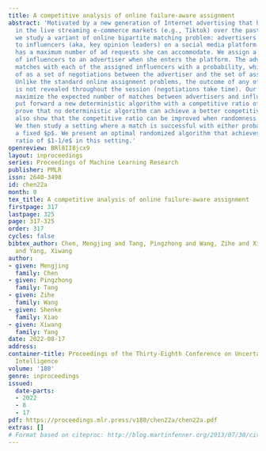 ```yaml
---
title: A competitive analysis of online failure-aware assignment
abstract: 'Motivated by a new generation of Internet advertising that has emerged
  in the live streaming e-commerce markets (e.g., Tiktok) over the past five years,
  we study a variant of online bipartite matching problem: advertisers send ad requests
  to influencers (aka, key opinion leaders) on a social media platform. Each influencer
  has a maximum number of ad requests she can accommodate. We assign a fixed number
  of influencers to an advertiser when she enters the platform. The advertiser then
  matches with each of the assigned influencers with a probability, which can be thought
  of as a set of negotiations between the advertiser and the set of assigned influencers.
  Unlike the standard online assignment problems, the outcome of any of these matches
  is not revealed throughout the session (negotiations take time). Our goal is to
  maximize the expected number of matches between advertisers and influencers. We
  put forward a new deterministic algorithm with a competitive ratio of $1/2$ and
  prove that no deterministic algorithm can achieve a better competitive ratio. We
  also show that the competitive ratio can be improved when randomness is allowed.
  We then study a setting where a match is successful with either probability 0 or
  a fixed $p$. We present an optimal randomized algorithm that achieves a competitive
  ratio of $1-1/e$ in this setting.'
openreview: BRl8II8jcx9
layout: inproceedings
series: Proceedings of Machine Learning Research
publisher: PMLR
issn: 2640-3498
id: chen22a
month: 0
tex_title: A competitive analysis of online failure-aware assignment
firstpage: 317
lastpage: 325
page: 317-325
order: 317
cycles: false
bibtex_author: Chen, Mengjing and Tang, Pingzhong and Wang, Zihe and Xiao, Shenke
  and Yang, Xiwang
author:
- given: Mengjing
  family: Chen
- given: Pingzhong
  family: Tang
- given: Zihe
  family: Wang
- given: Shenke
  family: Xiao
- given: Xiwang
  family: Yang
date: 2022-08-17
address:
container-title: Proceedings of the Thirty-Eighth Conference on Uncertainty in Artificial
  Intelligence
volume: '180'
genre: inproceedings
issued:
  date-parts:
  - 2022
  - 8
  - 17
pdf: https://proceedings.mlr.press/v180/chen22a/chen22a.pdf
extras: []
# Format based on citeproc: http://blog.martinfenner.org/2013/07/30/citeproc-yaml-for-bibliographies/
---
```

